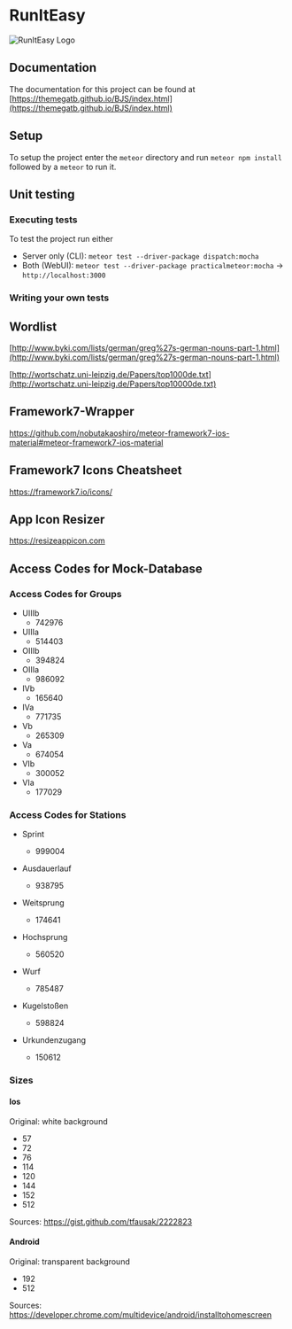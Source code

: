 # RunItEasy

![RunItEasy Logo](https://raw.githubusercontent.com/TheMegaTB/BJS/master/meteor/public/icons/Logo512.png)

## Documentation
The documentation for this project can be found at [https://themegatb.github.io/BJS/index.html](https://themegatb.github.io/BJS/index.html)

## Setup
To setup the project enter the `meteor` directory and run `meteor npm install` followed by a `meteor` to run it.


## Unit testing
### Executing tests
To test the project run either
* Server only (CLI):    `meteor test --driver-package dispatch:mocha`
* Both (WebUI):         `meteor test --driver-package practicalmeteor:mocha` -> `http://localhost:3000`

### Writing your own tests


## Wordlist
[http://www.byki.com/lists/german/greg%27s-german-nouns-part-1.html](http://www.byki.com/lists/german/greg%27s-german-nouns-part-1.html)

[http://wortschatz.uni-leipzig.de/Papers/top1000de.txt](http://wortschatz.uni-leipzig.de/Papers/top10000de.txt)

## Framework7-Wrapper

https://github.com/nobutakaoshiro/meteor-framework7-ios-material#meteor-framework7-ios-material

## Framework7 Icons Cheatsheet

https://framework7.io/icons/

## App Icon Resizer
 
 https://resizeappicon.com

## Access Codes for Mock-Database

### Access Codes for Groups
* UIIIb
    * 742976
* UIIIa
    * 514403
* OIIIb
    * 394824
* OIIIa
    * 986092
* IVb
    * 165640
* IVa
    * 771735
* Vb
    * 265309
* Va
    * 674054
* VIb
    * 300052
* VIa
    * 177029

### Access Codes for Stations

* Sprint
    * 999004
* Ausdauerlauf
    * 938795
* Weitsprung
    * 174641
* Hochsprung
    * 560520
* Wurf
    * 785487
* Kugelstoßen
    * 598824


* Urkundenzugang
    * 150612

### Sizes

#### Ios

Original: white background
* 57
* 72
* 76
* 114
* 120
* 144
* 152
* 512

Sources: https://gist.github.com/tfausak/2222823

#### Android

Original: transparent background
* 192
* 512

Sources: https://developer.chrome.com/multidevice/android/installtohomescreen